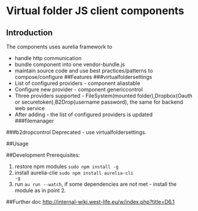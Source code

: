 # Virtual folder JS client components
## Introduction
The components uses aurelia framework to
- handle http communication
- bundle component into one vendor-bundle.js
- maintain source code and use best practices/patterns to compose/configure
##Features
###virtualfoldersettings
- List of configured providers - component aliastable
- Configure new provider - component genericcontrol
- Three providers supported - FileSystem(mounted folder),Dropbox(Oauth or securetoken),B2Drop(username password), the same for backend web service
- After adding - the list of configured providers is updated
###filemanager

###b2dropcontrol
Deprecated - use virtualfoldersettings.

##Usage

##Development
Prerequisites:
 1. restore npm modules <code>sudo npm install -g</code>
 2. install aurelia-clie <code>sudo npm install aurelia-cli -g</code>
 3. run <code>au run --watch</code>, if some dependencies are not met - install the module as in point 2.

##Further doc
http://internal-wiki.west-life.eu/w/index.php?title=D6.1
